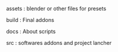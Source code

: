 assets :
    blender or other files for presets

build :
    Final addons

docs :
    About scripts

src :
    softwares addons and project lancher